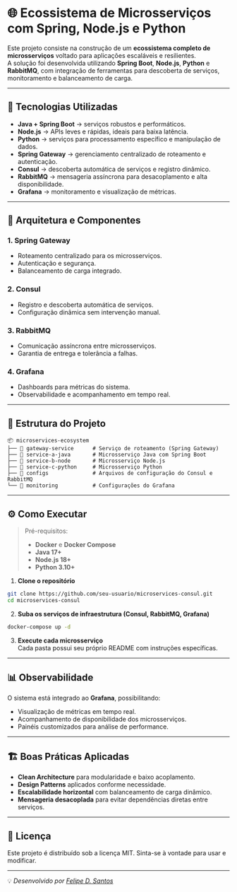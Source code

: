 # 🌐 Ecossistema de Microsserviços com Spring, Node.js e Python

Este projeto consiste na construção de um **ecossistema completo de microsserviços** voltado para aplicações escaláveis e resilientes.  
A solução foi desenvolvida utilizando **Spring Boot**, **Node.js**, **Python** e **RabbitMQ**, com integração de ferramentas para descoberta de serviços, monitoramento e balanceamento de carga.

---

## 🚀 Tecnologias Utilizadas

- **Java + Spring Boot** → serviços robustos e performáticos.
- **Node.js** → APIs leves e rápidas, ideais para baixa latência.
- **Python** → serviços para processamento específico e manipulação de dados.
- **Spring Gateway** → gerenciamento centralizado de roteamento e autenticação.
- **Consul** → descoberta automática de serviços e registro dinâmico.
- **RabbitMQ** → mensageria assíncrona para desacoplamento e alta disponibilidade.
- **Grafana** → monitoramento e visualização de métricas.

---

## 📌 Arquitetura e Componentes

### **1. Spring Gateway**
- Roteamento centralizado para os microsserviços.
- Autenticação e segurança.
- Balanceamento de carga integrado.

### **2. Consul**
- Registro e descoberta automática de serviços.
- Configuração dinâmica sem intervenção manual.

### **3. RabbitMQ**
- Comunicação assíncrona entre microsserviços.
- Garantia de entrega e tolerância a falhas.

### **4. Grafana**
- Dashboards para métricas do sistema.
- Observabilidade e acompanhamento em tempo real.

---

## 📂 Estrutura do Projeto

```
📦 microservices-ecosystem
├── 📁 gateway-service      # Serviço de roteamento (Spring Gateway)
├── 📁 service-a-java       # Microsserviço Java com Spring Boot
├── 📁 service-b-node       # Microsserviço Node.js
├── 📁 service-c-python     # Microsserviço Python
├── 📁 configs              # Arquivos de configuração do Consul e RabbitMQ
└── 📁 monitoring           # Configurações do Grafana
```

---

## ⚙️ Como Executar

> Pré-requisitos:
> - **Docker** e **Docker Compose**
> - **Java 17+**
> - **Node.js 18+**
> - **Python 3.10+**

1. **Clone o repositório**
```bash
git clone https://github.com/seu-usuario/microservices-consul.git
cd microservices-consul
```

2. **Suba os serviços de infraestrutura (Consul, RabbitMQ, Grafana)**
```bash
docker-compose up -d
```

3. **Execute cada microsserviço**  
Cada pasta possui seu próprio README com instruções específicas.

---

## 📊 Observabilidade

O sistema está integrado ao **Grafana**, possibilitando:
- Visualização de métricas em tempo real.
- Acompanhamento de disponibilidade dos microsserviços.
- Painéis customizados para análise de performance.

---

## 🏗 Boas Práticas Aplicadas

- **Clean Architecture** para modularidade e baixo acoplamento.
- **Design Patterns** aplicados conforme necessidade.
- **Escalabilidade horizontal** com balanceamento de carga dinâmico.
- **Mensageria desacoplada** para evitar dependências diretas entre serviços.

---

## 📜 Licença
Este projeto é distribuído sob a licença MIT. Sinta-se à vontade para usar e modificar.

---

💡 *Desenvolvido por [Felipe D. Santos](https://www.linkedin.com/in/felipe-d-santos/)*
